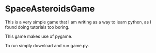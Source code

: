# SpaceAsteroidsGame
This is a very simple game that I am writing as a way to learn python, as I found doing tutorials too boring.

This game makes use of pygame.

To run simply download and run game.py.
